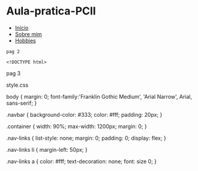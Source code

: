 # Aula-pratica-PCII
<!DOCTYPE html>
<html lang="PT-BR">
<head>
    <meta charset="UTF-8">
    <meta name="viewport" content="width=device-width, initial-scale=1.0">
    <title>Atividade html e css </title>
    <link href="css/style.css" rel="stylesheet">
</head>
<body>
        <nav class="navbar">
            <div class="container">
                <ul class="nav-links">
                    <li><a href="#home">Início</a></li>
                    <li><a href="#sobre">Sobre mim</a></li>
                    <li><a href="Hobbies">Hobbies</a></li>
                </ul>
            </div>
        </nav>
    </body>
    </html>

    pag 2

    <!DOCTYPE html>
<html lang="PT-BR">
<head>
    <meta charset="UTF-8">
    <meta name="viewport" content="width=device-width, initial-scale=1.0">
    <title>Document</title>
    <link href="css/style.css" rel="stylesheet">
</head>
<body>
    
</body>
</html>

pag 3

<!DOCTYPE html>
<html lang="PT-BR">
<head>
    <meta charset="UTF-8">
    <meta name="viewport" content="width=device-width, initial-scale=1.0">
    <title>Document</title>
    <link href="css/style.css" rel="stylesheet">
</head>
<body>
    
</body>
</html>

style.css

body {
    margin: 0;
    font-family:'Franklin Gothic Medium', 'Arial Narrow', Arial, sans-serif;
}

.navbar {
    background-color: #333;
    color: #fff;
    padding: 20px;
}

.container {
    width: 90%;
    max-width: 1200px;
    margin: 0;
}

.nav-links {
    list-style: none;
    margin: 0;
    padding: 0;
    display: flex;
}

.nav-links li {
    margin-left: 50px;
}

.nav-links a {
    color: #fff;
    text-decoration: none;
    font: size 0;
}


    
